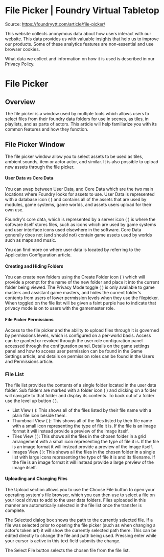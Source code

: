 # File Picker | Foundry Virtual Tabletop

Source: https://foundryvtt.com/article/file-picker/

This website collects anonymous data about how users interact with our website. This data provides us with 
        valuable insights that help us to improve our products. Some of these analytics features are non-essential 
        and use browser cookies.

What data we collect and information on how it is used is described in our 
        Privacy Policy.


# File Picker


## 


## Overview

The file picker is a window used by multiple tools which allows users to select files from their foundry data folders for use in scenes, as tiles, in playlists, and as parts of actors. This article will help familiarize you with its common features and how they function.


## File Picker Window

The file picker window allow you to select assets to be used as tiles, ambient sounds, item or actor actor, and similar. It is also possible to upload new assets through the file picker.


#### User Data vs Core Data

You can swap between User Data, and Core Data which are the two main locations where Foundry looks for assets to use. User Data is represented with a database icon ( ) and contains all of the assets that are used by modules, game systems, game worlds, and assets users upload for their own use.

Foundry's core data, which is represented by a server icon ( ) is where the software itself stores files, such as icons which are used by game systems and user interface icons used elsewhere in the software. Core Data generally does not (and should not) contain game assets used by worlds such as maps and music.

You can find more on where user data is located by referring to the Application Configuration article.


#### Creating and Hiding Folders

You can create new folders using the Create Folder icon ( ) which will provide a prompt for the name of the new folder and place it into the current folder being viewed. The Privacy Mode toggle ( ) is only available to game masters and assistant game masters, and hides the current folder's contents from users of lower permission levels when they use the filepicker. When toggled on the file list will be given a faint purple hue to indicate that privacy mode is on to users with the gamemaster role.


#### File Picker Permissions

Access to the file picker and the ability to upload files through it is governed by permissions levels, which is configured on a per-world basis. Access can be granted or revoked through the user role configuration panel accessed through the configuration panel. Details on the game settings panel and how to access user permission can be found in the Game Settings article, and details on permission roles can be found in the Users and Permissions article.


### File List

The file list provides the contents of a single folder located in the user data folder. Sub folders are marked with a folder icon ( ) and clicking on a folder will navigate to that folder and display its contents. To back out of a folder use the level up button ( ).

- List View ( ): This shows all of the files listed by their file name with a plain file icon beside them.
- Thumbnail View ( ): This shows all of the files listed by their file name with a small icon representing the type of file it is. If the file is an image format it will instead provide a preview of the image itself.
- Tiles View ( ): This shows all the files in the chosen folder in a grid arrangement with a small icon representing the type of file it is. If the file is an image format it will instead provide a preview of the image itself.
- Images View ( ): This shows all the files in the chosen folder in a single list with large icons representing the type of file it is and its filename. If the file is an image format it will instead provide a large preview of the image itself.


#### Uploading and Changing Files

The   Upload section allows you to use the Choose File button to open your operating system's file browser, which you can then use to select a file on your local drives to add to the user data folders. Files uploaded in this manner are automatically selected in the file list once the transfer is complete.

The   Selected dialog box shows the path to the currently selected file. If a file was selected prior to opening the file picker (such as when changing a actor's token art) it will show the currently selected path there. This can be edited directly to change the file and path being used. Pressing enter while your cursor is active in this text field submits the change.

The   Select File button selects the chosen file from the file list.

